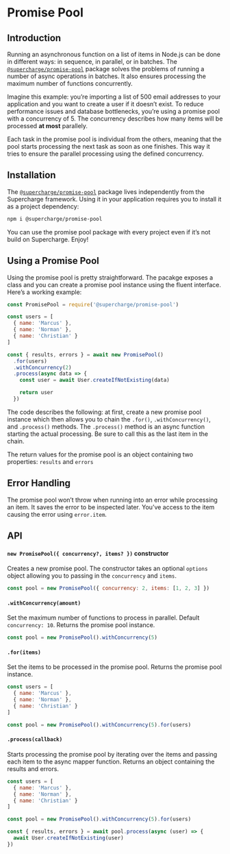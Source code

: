 # Promise Pool


## Introduction
Running an asynchronous function on a list of items in Node.js can be done in different ways: in sequence, in parallel, or in batches. The [`@supercharge/promise-pool`](https://github.com/superchargejs/promise-pool) package solves the problems of running a number of async operations in batches. It also ensures processing the maximum number of functions concurrently.

Imagine this example: you’re importing a list of 500 email addresses to your application and you want to create a user if it doesn’t exist. To reduce performance issues and database bottlenecks, you’re using a promise pool with a concurrency of 5. The concurrency describes how many items will be processed **at most** parallely.

Each task in the promise pool is individual from the others, meaning that the pool starts processing the next task as soon as one finishes. This way it tries to ensure the parallel processing using the defined concurrency.


## Installation
The [`@supercharge/promise-pool`](https://github.com/superchargejs/promise-pool) package lives independently from the Supercharge framework. Using it in your application requires you to install it as a project dependency:

```bash
npm i @supercharge/promise-pool
```

You can use the promise pool package with every project even if it’s not build on Supercharge. Enjoy!


## Using a Promise Pool
Using the promise pool is pretty straightforward. The pacakge exposes a class and you can create a promise pool instance using the fluent interface. Here’s a working example:

```js
const PromisePool = require('@supercharge/promise-pool')

const users = [
  { name: 'Marcus' },
  { name: 'Norman' },
  { name: 'Christian' }
]

const { results, errors } = await new PromisePool()
  .for(users)
  .withConcurrency(2)
  .process(async data => {
    const user = await User.createIfNotExisting(data)

    return user
  })
```

The code describes the following: at first, create a new promise pool instance which then allows you to chain the `.for()`, `.withConcurrency()`, and `.process()` methods. The `.process()` method is an async function starting the actual processing. Be sure to call this as the last item in the chain.

The return values for the promise pool is an object containing two properties: `results` and `errors`


## Error Handling
The promise pool won’t throw when running into an error while processing an item. It saves the error to be inspected later. You’ve access to the item causing the error using `error.item`.


## API

#### `new PromisePool({ concurrency?, items? })` constructor
Creates a new promise pool. The constructor takes an optional `options` object allowing you to passing in the `concurrency` and `items`.

```js
const pool = new PromisePool({ concurrency: 2, items: [1, 2, 3] })
```


#### `.withConcurrency(amount)`
Set the maximum number of functions to process in parallel. Default `concurrency: 10`. Returns the promise pool instance.

```js
const pool = new PromisePool().withConcurrency(5)
```


#### `.for(items)`
Set the items to be processed in the promise pool. Returns the promise pool instance.

```js
const users = [
  { name: 'Marcus' },
  { name: 'Norman' },
  { name: 'Christian' }
]

const pool = new PromisePool().withConcurrency(5).for(users)
```


#### `.process(callback)`
Starts processing the promise pool by iterating over the items and passing each item to the async mapper function. Returns an object containing the results and errors.

```js
const users = [
  { name: 'Marcus' },
  { name: 'Norman' },
  { name: 'Christian' }
]

const pool = new PromisePool().withConcurrency(5).for(users)

const { results, errors } = await pool.process(async (user) => {
  await User.createIfNotExisting(user)
})
```

